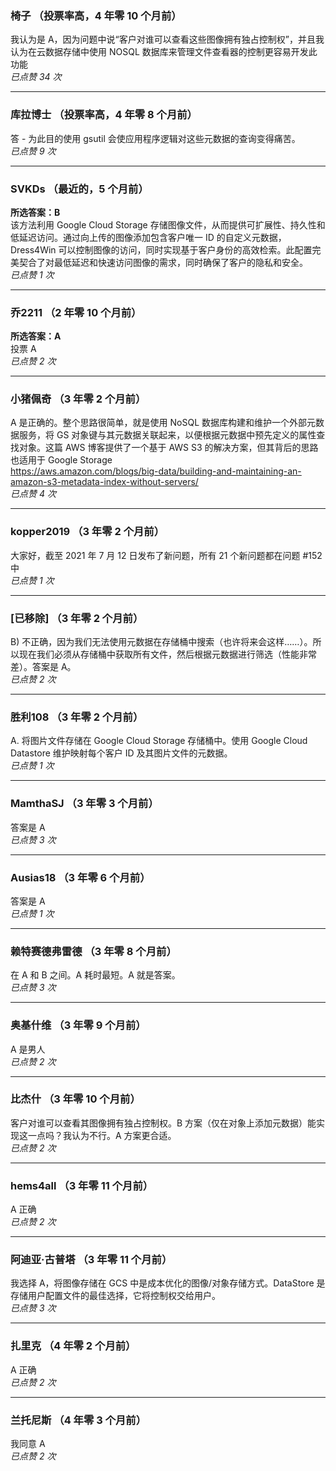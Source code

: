 ### 椅子 （投票率高，4 年零 10 个月前）  
我认为是 A，因为问题中说“客户对谁可以查看这些图像拥有独占控制权”，并且我认为在云数据存储中使用 NOSQL 数据库来管理文件查看器的控制更容易开发此功能  
*已点赞 34 次*

---

### 库拉博士 （投票率高，4 年零 8 个月前）    
答 - 为此目的使用 gsutil 会使应用程序逻辑对这些元数据的查询变得痛苦。  
*已点赞 9 次*

---

### SVKDs （最近的，5 个月前）  
**所选答案：B**    
该方法利用 Google Cloud Storage 存储图像文件，从而提供可扩展性、持久性和低延迟访问。通过向上传的图像添加包含客户唯一 ID 的自定义元数据，Dress4Win 可以控制图像的访问，同时实现基于客户身份的高效检索。此配置完美契合了对最低延迟和快速访问图像的需求，同时确保了客户的隐私和安全。  
*已点赞 1 次*

---

### 乔2211 （2 年零 10 个月前）  
**所选答案：A**    
投票 A  
*已点赞 2 次*

---

### 小猪佩奇 （3 年零 2 个月前）    
A 是正确的。整个思路很简单，就是使用 NoSQL 数据库构建和维护一个外部元数据服务，将 GS 对象键与其元数据关联起来，以便根据元数据中预先定义的属性查找对象。这篇 AWS 博客提供了一个基于 AWS S3 的解决方案，但其背后的思路也适用于 Google Storage    
https://aws.amazon.com/blogs/big-data/building-and-maintaining-an-amazon-s3-metadata-index-without-servers/  
*已点赞 4 次*

---

### kopper2019 （3 年零 2 个月前）    
大家好，截至 2021 年 7 月 12 日发布了新问题，所有 21 个新问题都在问题 #152 中  
*已点赞 1 次*

---

### [已移除] （3 年零 2 个月前）    
B) 不正确，因为我们无法使用元数据在存储桶中搜索（也许将来会这样……）。所以现在我们必须从存储桶中获取所有文件，然后根据元数据进行筛选（性能非常差）。答案是 A。  
*已点赞 2 次*

---

### 胜利108 （3 年零 2 个月前）    
A. 将图片文件存储在 Google Cloud Storage 存储桶中。使用 Google Cloud Datastore 维护映射每个客户 ID 及其图片文件的元数据。  
*已点赞 1 次*

---

### MamthaSJ （3 年零 3 个月前）    
答案是 A  
*已点赞 3 次*

---

### Ausias18 （3 年零 6 个月前）    
答案是 A  
*已点赞 1 次*

---

### 赖特赛德弗雷德 （3 年零 8 个月前）    
在 A 和 B 之间。A 耗时最短。A 就是答案。  
*已点赞 3 次*

---

### 奥基什维 （3 年零 9 个月前）    
A 是男人  
*已点赞 2 次*

---

### 比杰什 （3 年零 10 个月前）    
客户对谁可以查看其图像拥有独占控制权。B 方案（仅在对象上添加元数据）能实现这一点吗？我认为不行。A 方案更合适。  
*已点赞 2 次*

---

### hems4all （3 年零 11 个月前）    
A 正确  
*已点赞 2 次*

---

### 阿迪亚·古普塔 （3 年零 11 个月前）    
我选择 A，将图像存储在 GCS 中是成本优化的图像/对象存储方式。DataStore 是存储用户配置文件的最佳选择，它将控制权交给用户。  
*已点赞 3 次*

---

### 扎里克 （4 年零 2 个月前）    
A 正确  
*已点赞 2 次*

---

### 兰托尼斯 （4 年零 3 个月前）    
我同意 A  
*已点赞 2 次*
